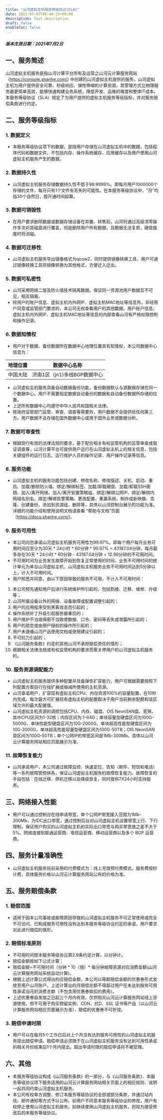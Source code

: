 ```yaml
---
title: "山河虚拟主机服务等级协议(SLA)"
date: 2021-07-07T00:40:25+09:00
description: Test description
draft: false
enableToc: false
---
```


##### 版本生效日期：2021年7月2日

## 一、服务简述
山河虚拟主机服务是指山河计算平台所有及运营之山河云计算服务网站（https://console.shanhe.com/) 中创建的山河虚拟主机提供的服务，山河虚拟主机为用户提供安全可靠、秒级响应、弹性伸缩的计算资源，其管理方式比物理服务器更简单高效，能够快速构建业务系统，降低开发、运维的难度和整体IT成本。
本服务等级协议（SLA）规定了为用户提供的虚拟主机服务等级指标，并对服务赔偿条款进行约定。

## 二、服务等级指标
### 1. 数据定义
* 本服务等级协议项下的数据，是指用户存储在山河虚拟主机中的数据，包括程序代码和数据文件，不包括内存、操作系统缓存、应用缓存以及用户使用山河虚拟主机服务产生的数据。
### 2. 数据持久性
* 山河虚拟主机服务存储数据持久性不低于99.9999%。即每月用户1000000个存储的文件，每月只有1个文件有丢失的可能性。在本服务等级协议中，“月”均指30个自然日，按开通时间起算。
### 3. 数据可销毁性
* 在用户要求删除数据或数据存储设备在弃置、转售前，山河将通过高级清零操作多次对其磁盘进行覆盖，彻底删除用户所有数据，且数据无法复原，硬盘报废时将消磁。
### 4. 数据可迁移性
* 山河虚拟主机服务导出镜像格式为qcow2，同时提供镜像转换工具，用户可通过镜像转换工具将镜像转换为其他格式，方便迁入迁出。
### 5. 数据可私密性
* 山河采用网络二层及防火墙技术隔离数据，保证同一资源池用户数据互不可见，相互隔离。
* 除用户的账户信息、虚拟主机内外网IP、虚拟主机MAC地址等信息外，非经用户同意或监管部门要求的，本公司无权查看用户的其他数据。用户账户信息、虚拟主机内外网IP、虚拟主机MAC地址等信息的内部查看山河有严格权限控制和操作记录。
### 6. 数据知情权
* 用户对于数据、备份数据所在数据中心地理位置具有知情权，本公司数据中心信息为：

| 地理位置 | 数据中心名称 |
| ---- | ---- |
| 中国大陆 | 济南1区（jn1)多线BGP数据中心 |

* 山河虚拟主机服务具备自动数据备份功能，备份数据默认与源数据存储在同一个数据中心，用户不需要指定数据自动备份的数据和自动备份数据所存储的位置。
* 上述所有数据中心均遵守中华人民共和国相关法律。
* 除政府监管部门监管、审查、调查等需要外，用户数据不会提供给任何第三方。用户数据不会存储在国外数据中心或用于国外业务或数据分析。
### 7. 数据可审查性
* 根据现行有效的法律法规的要求，基于配合相关有权监管机构的监管审查或取证调查等，山河计算平台可提供用户运行在山河虚拟主机上的相关信息，包括关键组件的运行日志、运行维护人员的操作记录、用户操作记录等信息。
### 8. 服务功能
* 山河虚拟主机的服务功能包括创建、修改名称、修改描述、关机、启动、重启、加载/删除防火墙、绑定/解绑标签、加载/卸载硬盘、加载/卸载SSH密钥、加入/离开网络、加入/离开安置策略组、绑定/解绑公网IP、绑定/解绑内网域名别名、绑定/解绑告警策略、更改配置、重置系统、制作成新映像、克隆、创建备份、添加到资源组、删除等，具体以山河控制台展示的功能为准。详细的功能介绍和使用说明文档请查看 “帮助与文档”页面（https://docs.shanhe.com/)。
### 9. 服务可用性
* 本公司向您承诺山河虚拟主机服务可用性为99.97%。即每个用户每月业务可用时间应至少为30天 * 24小时 * 60分钟 * 99.97% = 43187.04分钟，每月最多存在30天 * 24小时 * 60分钟 - 43187.04分钟 = 12.96分钟的不可用时间。
* 不可用时间为业务发生故障开始到恢复正常使用的时间。业务不可用时间的统计单元为单台山河虚拟主机，山河虚拟主机服务业务不可用时间达到5分钟以上，计入不可用时间。
* 用户知悉并同意，由以下原因导致的服务不可用，不计入不可用时间：

1) 本公司预先通知用户后进行系统维护所引起的，包括割接、迁移、维修、升级等；
2) 山河所属设备以外的网络、设备故障或配置调整引起的；
3) 用户的应用程序受到黑客攻击而引起的；
4) 操作系统补丁升级引起服务器重启的；
5) 用户维护不当或保密不当致使数据、口令、密码等丢失或泄露所引起的；
6) 用户的疏忽或由用户授权的操作所引起的；
7) 用户未遵循山河产品使用文档或使用建议引起的；
8) 不可抗力引起的；
9) 《山河服务条款》约定的其他山河不承担赔偿责任的情形；
10) 根据相关法律法规或有权监管机构的要求而需关停用户的山河虚拟主机服务的。

### 10. 服务资源调配能力
* 山河虚拟主机服务提供多种配置并具备弹性扩容能力，用户可根据需要按照下列配置方案自行在线扩展或缩减所使用的主机资源。
* 山河承诺用户，扩容现有虚拟主机CPU、内存资源100%的容量配置，在10秒内完成。每次最大可扩展现有虚拟主机的配置取决于用户当前剩余配额和该区域允许的最大配置值。
* 山河虚拟主机资源的调控包括CPU、内存、磁盘、OIS NeonSAN盘、宽带。其中CPU区间为1-32核；内存区间为:1-64G；单块容量型硬盘区间为100G-5000G，单块性能型硬盘区间为10G-2000G，单块超高性能型硬盘区间为10G-2000G，单块超高性能容量型硬盘区间为100G-50TB；OIS NeonSAN盘区间为100G-50TB；单个公网IP的带宽区间是1Mb-300Mb。具体以山河 云计算服务网站相应页面展示为准。
### 11. 故障恢复能力
* 山河承诺用户，本公司通过故障监控、快速定位、告知（邮件、短信和电话）等一系列故障管控体系，保证山河虚拟主机服务的故障恢复能力。故障恢复的手段包括：在线迁移、停机迁移以及降级恢复，同时提供7X24小时支持服务。
## 三、网络接入性能
* 用户可以通过控制台在线申请带宽，单个公网IP带宽接入范围为1Mb-300Mb，为IDC出口带宽，通过控制后台对山河虚拟主机设置带宽上行、下行限制，保证用户购买的山河虚拟主机的实际出口带宽与购买带宽值之差不大于5%。网络连接到联通运营商、电信运营商、移动运营商以及多个 BGP 运营商。
## 四、服务计量准确性
* 山河虚拟主机服务目前采用的付费模式为：线上充值预付费模式。服务费按秒计费，具体服务价格以山河云计算服务网站公布的价格为准。
## 五、服务赔偿条款
### 1. 赔偿范围
* 适用于因本公司事故或故障原因导致的山河虚拟主机服务不可正常使用或完全不可访问，已构成服务可用性没有达到本服务等级协议约定的承诺，用户要求对此进行赔偿的情形。
### 2. 赔偿标准原则
* 不可用时间按本服务等级协议第2.9条约定计算，以分钟计。
* 赔偿金额按如下公式计算：
* 赔偿金额=不可用时间（分钟 * 10（倍）* 每分钟故障资源对应消费金额(山河云计算服务网站系统自动计算)。
* 根据上述计算公式得出的应赔偿金额，本公司以等额赔偿金额的优惠券形式发放至用户山河账户。上述计算出的月赔偿总额不得超过用户在未达到服务可用性承诺当月的消费总额（不包含用优惠券抵扣的费用）。
* 上述优惠券自发放之日起三个月内有效，仅供购买山河云计算服务网站线上资源使用，但不可用于购买预留实例、CDN、抗D、SSL 证书等产品（以山河云计算服务网站相应页面展示为准），赔偿的优惠券不可折现。
### 3. 赔偿申请时限
* 用户可以在每月5个工作日后对上个月没有达到服务可用性的山河虚拟主机服务提出赔偿申请。赔偿申请必须限于在山河虚拟主机服务没有达到可用性承诺的相关月份结束后1个月内提出。超出申请时限的赔偿申请将不被受理。
## 六、其他
* 本服务等级协议构成《山河服务条款》的一部分，与《山河服务条款》、本服务等级协议项下服务适用的山河云计算服务网站相关页面上的相应规则、说明一起共同约束山河虚拟主机服务。
* 本公司有权单方调整、修订本服务等级协议的全部或部分条款，并通过站内信、邮件通知等方式予以公布。如用户不同意本服务等级协议的修改，用户有权停止使用山河虚拟主机服务，如继续使用山河虚拟主机服务，则视为接受修改后的本服务等级协议。
